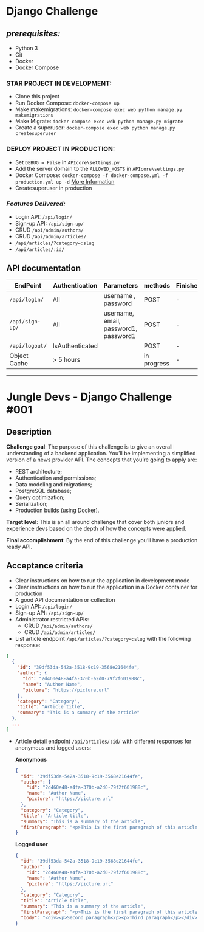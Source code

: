 # Django Challenge
## _prerequisites:_

- Python 3
- Git
- Docker
- Docker Compose

### STAR PROJECT IN DEVELOPMENT: 
- Clone this project
- Run Docker Compose: `docker-compose up`
- Make makemigrations: `docker-compose exec web python manage.py makemigrations`
- Make Migrate:  `docker-compose exec web python manage.py migrate`
- Create a superuser: `docker-compose exec web python manage.py createsuperuser`

### DEPLOY PROJECT IN PRODUCTION:
- Set `DEBUG = False` in `APIcore\settings.py`
- Add the server domain to the `ALLOWED_HOSTS` in `APIcore\settings.py`
- Docker Compose: `docker-compose -f docker-compose.yml -f production.yml up -d` [More Information](https://docs.docker.com/compose/production/)
- Createsuperuser in production
### _Features Delivered:_

- Login API: `/api/login/`
- Sign-up API: `/api/sign-up/`
- CRUD `/api/admin/authors/`
- CRUD `/api/admin/articles/`
- `/api/articles/?category=:slug`
- `/api/articles/:id/`
## API documentation

| EndPoint           | Authentication | Parameters   | methods | Finished | 
|----------------|---------------|---------------|----------------|-----------|
| `/api/login/`  | All  | username , password | POST | - 
| `/api/sign-up/`| All  | username, email, password1, password1 | POST | -
| `/api/logout/`   | IsAuthenticated  |  | POST | -
| Object Cache   | > 5 hours  |  | in progress |  -
-----
# Jungle Devs - Django Challenge #001


## Description

**Challenge goal**: The purpose of this challenge is to give an overall understanding of a backend application. You’ll be implementing a simplified version of a news provider API. The concepts that you’re going to apply are:

- REST architecture;
- Authentication and permissions;
- Data modeling and migrations;
- PostgreSQL database;
- Query optimization;
- Serialization;
- Production builds (using Docker).

**Target level**: This is an all around challenge that cover both juniors and experience devs based on the depth of how the concepts were applied.

**Final accomplishment**: By the end of this challenge you’ll have a production ready API.

## Acceptance criteria

- Clear instructions on how to run the application in development mode
- Clear instructions on how to run the application in a Docker container for production
- A good API documentation or collection
- Login API: `/api/login/`
- Sign-up API: `/api/sign-up/`
- Administrator restricted APIs:
  - CRUD `/api/admin/authors/`
  - CRUD `/api/admin/articles/`
- List article endpoint `/api/articles/?category=:slug` with the following response:
```json
[
  {
    "id": "39df53da-542a-3518-9c19-3568e21644fe",
    "author": {
      "id": "2d460e48-a4fa-370b-a2d0-79f2f601988c",
      "name": "Author Name",
      "picture": "https://picture.url"
    },
    "category": "Category",
    "title": "Article title",
    "summary": "This is a summary of the article"
  },
  ...
]
```
- Article detail endpoint `/api/articles/:id/` with different responses for anonymous and logged users:

    **Anonymous**
    ```json
    {
      "id": "39df53da-542a-3518-9c19-3568e21644fe",
      "author": {
        "id": "2d460e48-a4fa-370b-a2d0-79f2f601988c",
        "name": "Author Name",
        "picture": "https://picture.url"
      },
      "category": "Category",
      "title": "Article title",
      "summary": "This is a summary of the article",
      "firstParagraph": "<p>This is the first paragraph of this article</p>"
    }
    ```

    **Logged user**
    ```json
    {
      "id": "39df53da-542a-3518-9c19-3568e21644fe",
      "author": {
        "id": "2d460e48-a4fa-370b-a2d0-79f2f601988c",
        "name": "Author Name",
        "picture": "https://picture.url"
      },
      "category": "Category",
      "title": "Article title",
      "summary": "This is a summary of the article",
      "firstParagraph": "<p>This is the first paragraph of this article</p>",
      "body": "<div><p>Second paragraph</p><p>Third paragraph</p></div>"
    }
    ```

